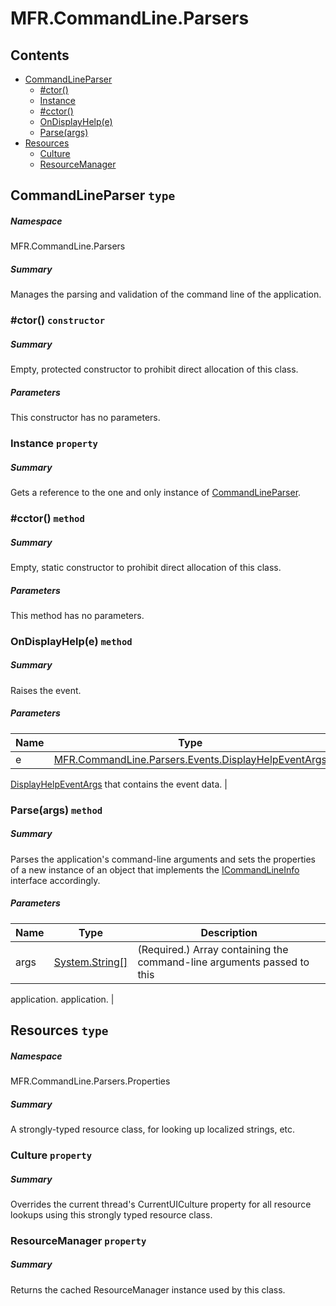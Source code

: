 <a name='assembly'></a>
# MFR.CommandLine.Parsers

## Contents

- [CommandLineParser](#T-MFR-CommandLine-Parsers-CommandLineParser 'MFR.CommandLine.Parsers.CommandLineParser')
  - [#ctor()](#M-MFR-CommandLine-Parsers-CommandLineParser-#ctor 'MFR.CommandLine.Parsers.CommandLineParser.#ctor')
  - [Instance](#P-MFR-CommandLine-Parsers-CommandLineParser-Instance 'MFR.CommandLine.Parsers.CommandLineParser.Instance')
  - [#cctor()](#M-MFR-CommandLine-Parsers-CommandLineParser-#cctor 'MFR.CommandLine.Parsers.CommandLineParser.#cctor')
  - [OnDisplayHelp(e)](#M-MFR-CommandLine-Parsers-CommandLineParser-OnDisplayHelp-MFR-CommandLine-Parsers-Events-DisplayHelpEventArgs- 'MFR.CommandLine.Parsers.CommandLineParser.OnDisplayHelp(MFR.CommandLine.Parsers.Events.DisplayHelpEventArgs)')
  - [Parse(args)](#M-MFR-CommandLine-Parsers-CommandLineParser-Parse-System-String[]- 'MFR.CommandLine.Parsers.CommandLineParser.Parse(System.String[])')
- [Resources](#T-MFR-CommandLine-Parsers-Properties-Resources 'MFR.CommandLine.Parsers.Properties.Resources')
  - [Culture](#P-MFR-CommandLine-Parsers-Properties-Resources-Culture 'MFR.CommandLine.Parsers.Properties.Resources.Culture')
  - [ResourceManager](#P-MFR-CommandLine-Parsers-Properties-Resources-ResourceManager 'MFR.CommandLine.Parsers.Properties.Resources.ResourceManager')

<a name='T-MFR-CommandLine-Parsers-CommandLineParser'></a>
## CommandLineParser `type`

##### Namespace

MFR.CommandLine.Parsers

##### Summary

Manages the parsing and validation of the command line of the application.

<a name='M-MFR-CommandLine-Parsers-CommandLineParser-#ctor'></a>
### #ctor() `constructor`

##### Summary

Empty, protected constructor to prohibit direct allocation of this class.

##### Parameters

This constructor has no parameters.

<a name='P-MFR-CommandLine-Parsers-CommandLineParser-Instance'></a>
### Instance `property`

##### Summary

Gets a reference to the one and only instance of
[CommandLineParser](#T-MFR-CommandLine-Parsers-CommandLineParser 'MFR.CommandLine.Parsers.CommandLineParser').

<a name='M-MFR-CommandLine-Parsers-CommandLineParser-#cctor'></a>
### #cctor() `method`

##### Summary

Empty, static constructor to prohibit direct allocation of this class.

##### Parameters

This method has no parameters.

<a name='M-MFR-CommandLine-Parsers-CommandLineParser-OnDisplayHelp-MFR-CommandLine-Parsers-Events-DisplayHelpEventArgs-'></a>
### OnDisplayHelp(e) `method`

##### Summary

Raises the
[](#E-MFR-CommandLine-Parsers-CommandLineParser-DisplayHelp 'MFR.CommandLine.Parsers.CommandLineParser.DisplayHelp') event.

##### Parameters

| Name | Type | Description |
| ---- | ---- | ----------- |
| e | [MFR.CommandLine.Parsers.Events.DisplayHelpEventArgs](#T-MFR-CommandLine-Parsers-Events-DisplayHelpEventArgs 'MFR.CommandLine.Parsers.Events.DisplayHelpEventArgs') | A
[DisplayHelpEventArgs](#T-MFR-CommandLine-Parsers-Events-DisplayHelpEventArgs 'MFR.CommandLine.Parsers.Events.DisplayHelpEventArgs') that
contains the event data. |

<a name='M-MFR-CommandLine-Parsers-CommandLineParser-Parse-System-String[]-'></a>
### Parse(args) `method`

##### Summary

Parses the application's command-line arguments and sets the properties of a
new instance of an object that implements the
[ICommandLineInfo](#T-MFR-CommandLine-Models-Interfaces-ICommandLineInfo 'MFR.CommandLine.Models.Interfaces.ICommandLineInfo') interface
accordingly.

##### Parameters

| Name | Type | Description |
| ---- | ---- | ----------- |
| args | [System.String[]](http://msdn.microsoft.com/query/dev14.query?appId=Dev14IDEF1&l=EN-US&k=k:System.String[] 'System.String[]') | (Required.) Array containing the command-line arguments passed to this
application.
application. |

<a name='T-MFR-CommandLine-Parsers-Properties-Resources'></a>
## Resources `type`

##### Namespace

MFR.CommandLine.Parsers.Properties

##### Summary

A strongly-typed resource class, for looking up localized strings, etc.

<a name='P-MFR-CommandLine-Parsers-Properties-Resources-Culture'></a>
### Culture `property`

##### Summary

Overrides the current thread's CurrentUICulture property for all
  resource lookups using this strongly typed resource class.

<a name='P-MFR-CommandLine-Parsers-Properties-Resources-ResourceManager'></a>
### ResourceManager `property`

##### Summary

Returns the cached ResourceManager instance used by this class.
